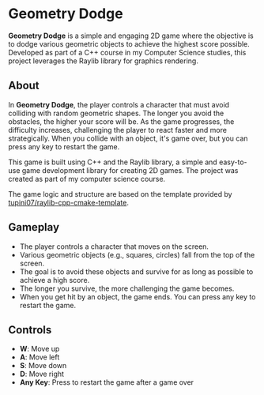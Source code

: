 # Geometry Dodge

**Geometry Dodge** is a simple and engaging 2D game where the objective is to dodge various geometric objects to achieve the highest score possible. Developed as part of a C++ course in my Computer Science studies, this project leverages the Raylib library for graphics rendering.

## About

In **Geometry Dodge**, the player controls a character that must avoid colliding with random geometric shapes. The longer you avoid the obstacles, the higher your score will be. As the game progresses, the difficulty increases, challenging the player to react faster and more strategically. When you collide with an object, it's game over, but you can press any key to restart the game.

This game is built using C++ and the Raylib library, a simple and easy-to-use game development library for creating 2D games. The project was created as part of my computer science course.

The game logic and structure are based on the template provided by [tupini07/raylib-cpp-cmake-template](https://github.com/tupini07/raylib-cpp-cmake-template/tree/main).

## Gameplay

- The player controls a character that moves on the screen.
- Various geometric objects (e.g., squares, circles) fall from the top of the screen.
- The goal is to avoid these objects and survive for as long as possible to achieve a high score.
- The longer you survive, the more challenging the game becomes.
- When you get hit by an object, the game ends. You can press any key to restart the game.

## Controls

- **W**: Move up
- **A**: Move left
- **S**: Move down
- **D**: Move right
- **Any Key**: Press to restart the game after a game over
